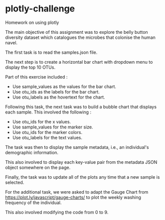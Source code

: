 # plotly-challenge
Homework on using plotly

The main objective of this assignment was to explore the belly button diversity dataset which catalogues the microbes that colonise the human navel. 

The first task is to read the samples.json file. 

The next step is to create a horizontal bar chart with dropdown menu to display the top 10 OTUs. 

Part of this exercise included : 
- Use sample_values as the values for the bar chart.
- Use otu_ids as the labels for the bar chart.
- Use otu_labels as the hovertext for the chart.


Following this task, the next task was to build a bubble chart that displays each sample.
This involved the following : 
- Use otu_ids for the x values.
- Use sample_values for the marker size.
- Use otu_ids for the marker colors.
- Use otu_labels for the text values.


The task was then to display the sample metadata, i.e., an individual's demographic information.

This also involved to display each key-value pair from the metadata JSON object somewhere on the page.

Finally, the task was to update all of the plots any time that a new sample is selected.

For the additional task, we were asked to adapt the Gauge Chart from https://plot.ly/javascript/gauge-charts/ to plot the weekly washing frequency of the individual.

This also involved modifying the code from 0 to 9. 

